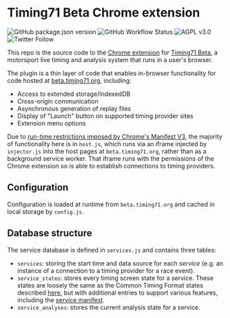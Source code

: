 # Timing71 Beta Chrome extension

![GitHub package.json version](https://img.shields.io/github/package-json/v/timing71/beta-chrome)
![GitHub Workflow Status](https://img.shields.io/github/workflow/status/timing71/beta-chrome/CI)
![AGPL v3.0](https://img.shields.io/github/license/timing71/beta-chrome)
![Twitter Follow](https://img.shields.io/twitter/follow/timing_71?style=social)

This repo is the source code to the [Chrome extension](https://chrome.google.com/webstore/detail/timing71/pjdcehojcogjpilmeliklfddboeoogpd)
for [Timing71 Beta](https://beta.timing71.org/), a motorsport live timing and
analysis system that runs in a user's browser.

The plugin is a thin layer of code that enables in-browser functionality for
code hosted at [beta.timing71.org](https://beta.timing71.org), including:

* Access to extended storage/IndexedDB
* Cross-origin communication
* Asynchronous generation of replay files
* Display of "Launch" button on supported timing provider sites
* Extension menu options

Due to [run-time restrictions imposed by Chrome's Manifest V3](https://bugs.chromium.org/p/chromium/issues/detail?id=1152255),
the majority of functionality here is in `host.js`, which runs via an iframe
injected by `injector.js` into the host pages at `beta.timing71.org`, rather
than as a background service worker. That iframe runs with the permissions of
the Chrome extension so is able to establish connections to timing providers.

## Configuration

Configuration is loaded at runtime from `beta.timing71.org` and cached in local
storage by `config.js`.

## Database structure

The service database is defined in `services.js` and contains three tables:

* `services`: storing the start time and data source for each _service_
  (e.g. an instance of a connection to a timing provider for a race event).
* `service_states`: stores every timing screen state for a service. These states
  are loosely the same as the Common Timing Format states described
  [here](https://info.timing71.org/reference/state.html), but with additional
  entries to support various features, including the [service manifest](https://info.timing71.org/reference/manifest.html).
* `service_analyses`: stores the current analysis state for a service.
